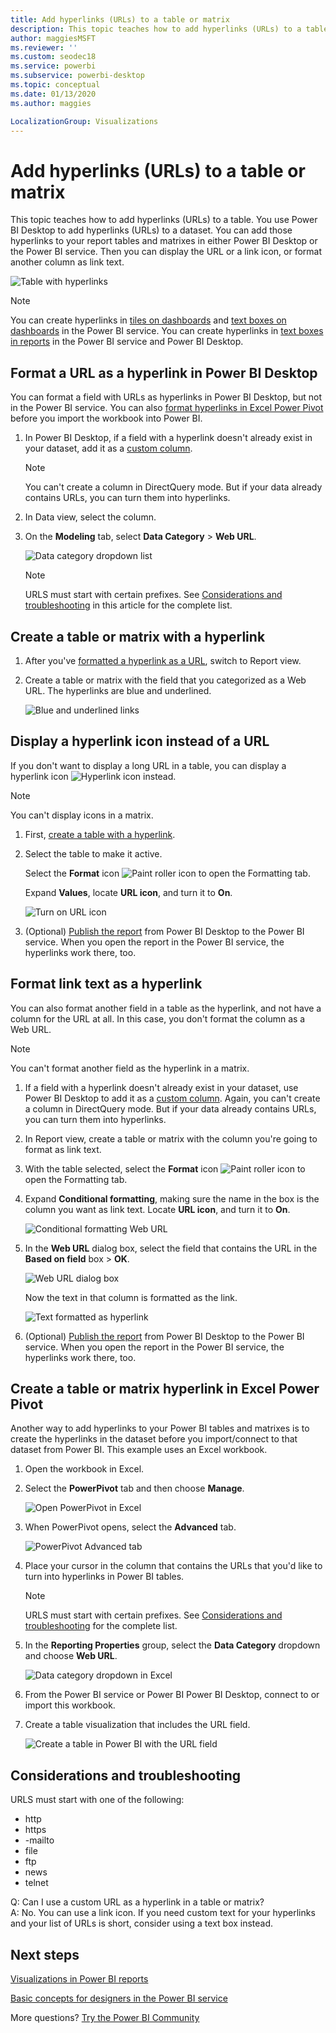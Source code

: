 ```yaml
---
title: Add hyperlinks (URLs) to a table or matrix
description: This topic teaches how to add hyperlinks (URLs) to a table. You use Power BI Desktop to add hyperlinks (URLs) to a dataset. Then, in Power BI Desktop or the Power BI service, you can add those hyperlinks to your report tables and matrixes.
author: maggiesMSFT
ms.reviewer: ''
ms.custom: seodec18
ms.service: powerbi
ms.subservice: powerbi-desktop
ms.topic: conceptual
ms.date: 01/13/2020
ms.author: maggies

LocalizationGroup: Visualizations
---
```

# Add hyperlinks (URLs) to a table or matrix
This topic teaches how to add hyperlinks (URLs) to a table. You use Power BI Desktop to add hyperlinks (URLs) to a dataset. You can add those hyperlinks to your report tables and matrixes in either Power BI Desktop or the Power BI service. Then you can display the URL or a link icon, or format another column as link text.

![Table with hyperlinks](media/power-bi-hyperlinks-in-tables/power-bi-url-link-text.png)

> [!NOTE]
> You can create hyperlinks in [tiles on dashboards](service-dashboard-edit-tile.md) and [text boxes on dashboards](service-dashboard-add-widget.md) in the Power BI service. You can create hyperlinks in [text boxes in reports](service-add-hyperlink-to-text-box.md) in the Power BI service and Power BI Desktop.
> 

## Format a URL as a hyperlink in Power BI Desktop

You can format a field with URLs as hyperlinks in Power BI Desktop, but not in the Power BI service. You can also [format hyperlinks in Excel Power Pivot](#create-a-table-or-matrix-hyperlink-in-excel-power-pivot) before you import the workbook into Power BI.

1. In Power BI Desktop, if a field with a hyperlink doesn't already exist in your dataset, add it as a [custom column](desktop-common-query-tasks.md).

    > [!NOTE]
    > You can't create a column in DirectQuery mode.  But if your data already contains URLs, you can turn them into hyperlinks.

2. In Data view, select the column. 

3. On the **Modeling** tab, select **Data Category** > **Web URL**.
   
    ![Data category dropdown list](media/power-bi-hyperlinks-in-tables/power-bi-format-web-url.png)

    > [!NOTE]
    > URLS must start with certain prefixes. See [Considerations and troubleshooting](#considerations-and-troubleshooting) in this article for the complete list.

## Create a table or matrix with a hyperlink

1. After you've [formatted a hyperlink as a URL](#format-a-url-as-a-hyperlink-in-power-bi-desktop), switch to Report view.
2. Create a table or matrix with the field that you categorized as a Web URL. The hyperlinks are blue and underlined.

    ![Blue and underlined links](media/power-bi-hyperlinks-in-tables/power-bi-url-blue-underline.png)


## Display a hyperlink icon instead of a URL

If you don't want to display a long URL in a table, you can display a hyperlink icon ![Hyperlink icon](media/power-bi-hyperlinks-in-tables/power-bi-hyperlink-icon.png) instead. 

> [!NOTE]
> You can't display icons in a matrix.
   
1. First, [create a table with a hyperlink](#create-a-table-or-matrix-with-a-hyperlink).

2. Select the table to make it active.

    Select the **Format** icon ![Paint roller icon](media/power-bi-hyperlinks-in-tables/power-bi-paintroller.png) to open the Formatting tab.

    Expand **Values**, locate **URL icon**, and turn it to **On**.

    ![Turn on URL icon](media/power-bi-hyperlinks-in-tables/power-bi-url-icon-on.png)

1. (Optional) [Publish the report](desktop-upload-desktop-files.md) from Power BI Desktop to the Power BI service. When you open the report in the Power BI service, the hyperlinks work there, too.

## Format link text as a hyperlink

You can also format another field in a table as the hyperlink, and not have a column for the URL at all. In this case, you don't format the column as a Web URL.

> [!NOTE]
> You can't format another field as the hyperlink in a matrix.

1. If a field with a hyperlink doesn't already exist in your dataset, use Power BI Desktop to add it as a [custom column](desktop-common-query-tasks.md). Again, you can't create a column in DirectQuery mode.  But if your data already contains URLs, you can turn them into hyperlinks.

2. In Report view, create a table or matrix with the column you're going to format as link text.

3. With the table selected, select the **Format** icon ![Paint roller icon](media/power-bi-hyperlinks-in-tables/power-bi-paintroller.png) to open the Formatting tab.

4. Expand **Conditional formatting**, making sure the name in the box is the column you want as link text. Locate **URL icon**, and turn it to **On**.

    ![Conditional formatting Web URL](media/power-bi-hyperlinks-in-tables/power-bi-format-conditional-web-url.png)

5. In the **Web URL** dialog box, select the field that contains the URL in the **Based on field** box > **OK**.

    ![Web URL dialog box](media/power-bi-hyperlinks-in-tables/power-bi-format-web-url-dialog.png)

    Now the text in that column is formatted as the link.

    ![Text formatted as hyperlink](media/power-bi-hyperlinks-in-tables/power-bi-url-link-text.png)

1. (Optional) [Publish the report](desktop-upload-desktop-files.md) from Power BI Desktop to the Power BI service. When you open the report in the Power BI service, the hyperlinks work there, too.

## Create a table or matrix hyperlink in Excel Power Pivot

Another way to add hyperlinks to your Power BI tables and matrixes is to create the hyperlinks in the dataset before you import/connect to that dataset from Power BI. This example uses an Excel workbook.

1. Open the workbook in Excel.
2. Select the **PowerPivot** tab and then choose **Manage**.
   
   ![Open PowerPivot in Excel](media/power-bi-hyperlinks-in-tables/createhyperlinkinpowerpivot2.png)
1. When PowerPivot opens, select the **Advanced** tab.
   
   ![PowerPivot Advanced tab](media/power-bi-hyperlinks-in-tables/createhyperlinkinpowerpivot3.png)
4. Place your cursor in the column that contains the URLs that you'd like to turn into hyperlinks in Power BI tables.
   
   > [!NOTE]
   > URLS must start with certain prefixes. See [Considerations and troubleshooting](#considerations-and-troubleshooting) for the complete list.
   > 
   
5. In the **Reporting Properties** group, select the **Data Category** dropdown and choose **Web URL**. 
   
   ![Data category dropdown in Excel](media/power-bi-hyperlinks-in-tables/createhyperlinksnew.png)

6. From the Power BI service or Power BI Power BI Desktop, connect to or import this workbook.
7. Create a table visualization that includes the URL field.
   
   ![Create a table in Power BI with the URL field](media/power-bi-hyperlinks-in-tables/hyperlinksintables.gif)

## Considerations and troubleshooting

URLS must start with one of the following:
- http
- https
- -mailto
- file
- ftp
- news
- telnet

Q: Can I use a custom URL as a hyperlink in a table or matrix?    
A: No. You can use a link icon. If you need custom text for your hyperlinks and your list of URLs is short, consider using a text box instead.


## Next steps
[Visualizations in Power BI reports](visuals/power-bi-report-visualizations.md)

[Basic concepts for designers in the Power BI service](service-basic-concepts.md)

More questions? [Try the Power BI Community](https://community.powerbi.com/)

